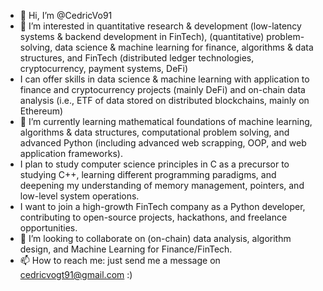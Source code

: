 - 👋 Hi, I’m @CedricVo91
- 👀 I’m interested in quantitative research & development (low-latency systems & backend development in FinTech), (quantitative) problem-solving, data science & machine learning for finance, algorithms & data structures, and FinTech (distributed ledger technologies, cryptocurrency, payment systems, DeFi)
- I can offer skills in data science & machine learning with application to finance and cryptocurrency projects (mainly DeFi) and on-chain data analysis (i.e., ETF of data stored on distributed blockchains, mainly on Ethereum)
- 🌱 I’m currently learning mathematical foundations of machine learning, algorithms & data structures, computational problem solving, and advanced Python (including advanced web scrapping, OOP, and web application frameworks).
- I plan to study computer science principles in C as a precursor to studying C++, learning different programming paradigms, and deepening my understanding of memory management, pointers, and low-level system operations.
- I want to join a high-growth FinTech company as a Python developer, contributing to open-source projects, hackathons, and freelance opportunities. 
- 💞️ I’m looking to collaborate on (on-chain) data analysis, algorithm design, and Machine Learning for Finance/FinTech. 
- 📫 How to reach me: just send me a message on cedricvogt91@gmail.com :)

<!---
CedricVo91/CedricVo91 is a ✨ special ✨ repository because its `README.md` (this file) appears on your GitHub profile.
You can click the Preview link to take a look at your changes.
--->
